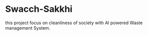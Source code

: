 # Swacch-Sakkhi
this project focus on cleanliness of society with AI powered Waste management System.
